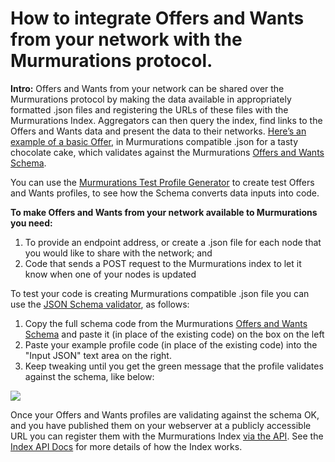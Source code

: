# How to integrate Offers and Wants from your network with the Murmurations protocol.

**Intro:**
Offers and Wants from your network can be shared over the Murmurations protocol by making the data available in appropriately formatted .json files and registering the URLs of these files with the Murmurations Index. Aggregators can then query the index, find links to the Offers and Wants data and present the data to their networks. 
[
Here’s an example of a basic Offer](https://murmurations.network/wp-content/uploads/2022/08/cake.json), in Murmurations compatible .json for a tasty chocolate cake, which validates against the Murmurations [Offers and Wants Schema]([url](https://github.com/MurmurationsNetwork/MurmurationsLibrary/blob/test/schemas/offers_wants_prototype-v0.0.1.json)).

You can use the [Murmurations Test Profile Generator](https://test-profiles.murmurations.network/) to create test Offers and Wants profiles, to see how the Schema converts data inputs into code.

**To make Offers and Wants from your network available to Murmurations you need:**

1. To provide an endpoint address, or create a .json file for each node that you would like to share with the network; and
2. Code that sends a POST request to the Murmurations index to let it know when one of your nodes is updated

To test your code is creating Murmurations compatible .json file you can use the [JSON Schema validator](https://www.jsonschemavalidator.net/), as follows:

1. Copy the full schema code from the Murmurations [Offers and Wants Schema](https://github.com/MurmurationsNetwork/MurmurationsLibrary/blob/test/schemas/offers_wants_prototype-v0.0.1.json) and paste it (in place of the existing code) on the box on the left
2. Paste your example profile code (in place of the existing code) into the "Input JSON" text area on the right.
3. Keep tweaking until you get the green message that the profile validates against the schema, like below:

![](https://murmurations.network/wp-content/uploads/2022/08/Screenshot-2022-08-09-at-21.59.09.png)

Once your Offers and Wants profiles are validating against the schema OK, and you have published them on your webserver at a publicly accessible URL you can register them with the Murmurations Index [via the API](https://docs.murmurations.network/developers/index-api.html#node-endpoints). See the [Index API Docs](https://docs.murmurations.network/developers/index-api.html#node-endpoints) for more details of how the Index works.

